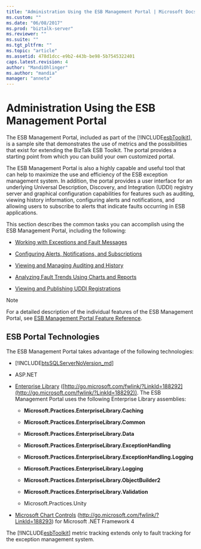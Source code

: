 ```yaml
---
title: "Administration Using the ESB Management Portal | Microsoft Docs"
ms.custom: ""
ms.date: "06/08/2017"
ms.prod: "biztalk-server"
ms.reviewer: ""
ms.suite: ""
ms.tgt_pltfrm: ""
ms.topic: "article"
ms.assetid: 478d1dcc-e9b2-443b-be98-5b7545322401
caps.latest.revision: 4
author: "MandiOhlinger"
ms.author: "mandia"
manager: "anneta"
---
```

# Administration Using the ESB Management Portal
The ESB Management Portal, included as part of the [!INCLUDE[esbToolkit](../includes/esbtoolkit-md.md)], is a sample site that demonstrates the use of metrics and the possibilities that exist for extending the BizTalk ESB Toolkit. The portal provides a starting point from which you can build your own customized portal.  
  
 The ESB Management Portal is also a highly capable and useful tool that can help to maximize the use and efficiency of the ESB exception management system. In addition, the portal provides a user interface for an underlying Universal Description, Discovery, and Integration (UDDI) registry server and graphical configuration capabilities for features such as auditing, viewing history information, configuring alerts and notifications, and allowing users to subscribe to alerts that indicate faults occurring in ESB applications.  
  
 This section describes the common tasks you can accomplish using the ESB Management Portal, including the following:  
  
-   [Working with Exceptions and Fault Messages](../esb-toolkit/working-with-exceptions-and-fault-messages.md)  
  
-   [Configuring Alerts, Notifications, and Subscriptions](../esb-toolkit/configuring-alerts-notifications-and-subscriptions.md)  
  
-   [Viewing and Managing Auditing and History](../esb-toolkit/viewing-and-managing-auditing-and-history.md)  
  
-   [Analyzing Fault Trends Using Charts and Reports](../esb-toolkit/analyzing-fault-trends-using-charts-and-reports.md)  
  
-   [Viewing and Publishing UDDI Registrations](../esb-toolkit/viewing-and-publishing-uddi-registrations.md)  
  
> [!NOTE]
>  For a detailed description of the individual features of the ESB Management Portal, see [ESB Management Portal Feature Reference](../esb-toolkit/esb-management-portal-feature-reference.md).  
  
## ESB Portal Technologies  
 The ESB Management Portal takes advantage of the following technologies:  
  
- [!INCLUDE[btsSQLServerNoVersion_md](../includes/btssqlservernoversion-md.md)] 
  
- ASP.NET
  
- [Enterprise Library](http://go.microsoft.com/fwlink/?LinkId=188292) ([http://go.microsoft.com/fwlink/?LinkId=188292](http://go.microsoft.com/fwlink/?LinkId=188292)). The ESB Management Portal uses the following Enterprise Library assemblies:  
  
  -   **Microsoft.Practices.EnterpriseLibrary.Caching**  
  
  -   **Microsoft.Practices.EnterpriseLibrary.Common**  
  
  -   **Microsoft.Practices.EnterpriseLibrary.Data**  
  
  -   **Microsoft.Practices.EnterpriseLibrary.ExceptionHandling**  
  
  -   **Microsoft.Practices.EnterpriseLibrary.ExceptionHandling.Logging**  
  
  -   **Microsoft.Practices.EnterpriseLibrary.Logging**  
  
  -   **Microsoft.Practices.EnterpriseLibrary.ObjectBuilder2**  
  
  -   **Microsoft.Practices.EnterpriseLibrary.Validation**  
  
  -   Microsoft.Practices.Unity  
  
- [Microsoft Chart Controls](http://go.microsoft.com/fwlink/?LinkId=188293) (http://go.microsoft.com/fwlink/?LinkId=188293) for Microsoft .NET Framework 4  
  
The [!INCLUDE[esbToolkit](../includes/esbtoolkit-md.md)] metric tracking extends only to fault tracking for the exception management system.